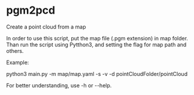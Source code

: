 # pgm2pcd
Create a point cloud from a map

In order to use this script, put the map file (.pgm extension) in map folder. 
Than run the script using Pytthon3, and setting the flag for map path and others.

Example: 

python3 main.py -m map/map.yaml -s -v -d pointCloudFolder/pointCloud

For better understanding, use -h or --help. 
